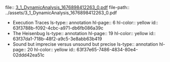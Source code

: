 file:: [3_1_DynamicAnalysis_1676898412263_0.pdf](../assets/3_1_DynamicAnalysis_1676898412263_0.pdf)
file-path:: ../assets/3_1_DynamicAnalysis_1676898412263_0.pdf

- Execution Traces
  ls-type:: annotation
  hl-page:: 6
  hl-color:: yellow
  id:: 63f3788b-f092-4cbc-a971-db6fb086a39c
- The Heisenbug
  ls-type:: annotation
  hl-page:: 19
  hl-color:: yellow
  id:: 63f37da1-718b-48f2-a9c5-3e8abb63b419
- Sound but imprecise versus unsound but precise
  ls-type:: annotation
  hl-page:: 20
  hl-color:: yellow
  id:: 63f37e65-7486-4834-80e4-02ddd42ea51c